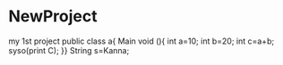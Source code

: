 # NewProject
my 1st project
public class a{
Main void (){
int a=10;
int b=20;
int c=a+b;
syso(print C);
}}
  String s=Kanna;
